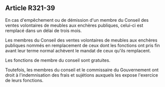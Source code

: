 Article R321-39
----
En cas d'empêchement ou de démission d'un membre du Conseil des ventes
volontaires de meubles aux enchères publiques, celui-ci est remplacé dans un
délai de trois mois.

Les membres du Conseil des ventes volontaires de meubles aux enchères publiques
nommés en remplacement de ceux dont les fonctions ont pris fin avant leur terme
normal achèvent le mandat de ceux qu'ils remplacent.

Les fonctions de membre du conseil sont gratuites.

Toutefois, les membres du conseil et le commissaire du Gouvernement ont droit à
l'indemnisation des frais et sujétions auxquels les expose l'exercice de leurs
fonctions.
